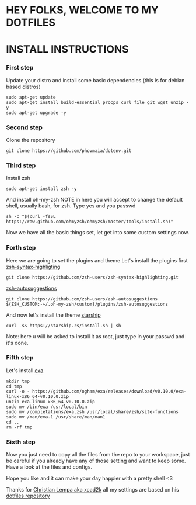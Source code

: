 # HEY FOLKS, WELCOME TO MY DOTFILES

# INSTALL INSTRUCTIONS

### First step

Update your distro and install some basic dependencies
(this is for debian based distros)

```
sudo apt-get update
sudo apt-get install build-essential procps curl file git wget unzip -y
sudo apt-get upgrade -y
```

### Second step

Clone the repository

```
git clone https://github.com/phovmaia/dotenv.git
```

### Third step

Install zsh

```
sudo apt-get install zsh -y
```  

And install oh-my-zsh
NOTE in here you will accept to change the default shell, usually bash, for zsh. Type yes and you passwd

```
sh -c "$(curl -fsSL https://raw.github.com/ohmyzsh/ohmyzsh/master/tools/install.sh)"
```

Now we have all the basic things set, let get into some custom settings now.

### Forth step

Here we are going to set the plugins and theme
Let's install the plugins first
[zsh-syntax-highligting](https://github.com/zsh-users/zsh-syntax-highlighting)

```
git clone https://github.com/zsh-users/zsh-syntax-highlighting.git
```

[zsh-autosuggestions](https://github.com/zsh-users/zsh-autosuggestions)

```
git clone https://github.com/zsh-users/zsh-autosuggestions ${ZSH_CUSTOM:-~/.oh-my-zsh/custom}/plugins/zsh-autosuggestions
```

And now let's install the theme
[starship](https://starship.rs/guide/)

```
curl -sS https://starship.rs/install.sh | sh
```

Note: here u will be asked to install it as root, just type in your passwd and it's done.

### Fifth step

Let's install [exa](https://the.exa.website/)

```
mkdir tmp
cd tmp
curl -o - https://github.com/ogham/exa/releases/download/v0.10.0/exa-linux-x86_64-v0.10.0.zip
unzip exa-linux-x86_64-v0.10.0.zip
sudo mv /bin/exa /usr/local/bin
sudo mv /completations/exa.zsh /usr/local/share/zsh/site-functions
sudo mv /man/exa.1 /usr/share/man/man1
cd ..
rm -rf tmp
```

### Sixth step

Now you just need to copy all the files from the repo to your workspace, just be careful if you already have any of those setting and want to keep some. Have a look at the files and configs.

Hope you like and it can make your day happier with a pretty shell <3

Thanks for [Christian Lempa aka xcad2k](https://github.com/xcad2k) all my settings are based on his [dotfiles repository](https://github.com/xcad2k/dotfiles)

